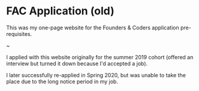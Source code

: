 # FAC Application (old)
This was my one-page website for the Founders &amp; Coders application pre-requisites.

~

I applied with this website originally for the summer 2019 cohort (offered an interview but turned it down because I'd accepted a job).

I later successfully re-applied in Spring 2020, but was unable to take the place due to the long notice period in my job. 
